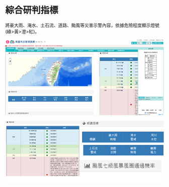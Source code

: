 # 綜合研判指標

將豪大雨、淹水、土石流、道路、颱風等災害示警內容，依據危險程度顯示燈號(綠>黃>澄>紅)。

![1568254226914](../assets/1568254226914.png)

![1568254241802](../assets/1568254241802.png)

